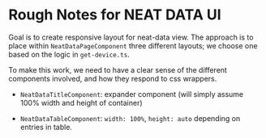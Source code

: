 # Rough Notes for NEAT DATA UI

Goal is to create responsive layout for neat-data view. The approach is to place within `NeatDataPageComponent` three different layouts; we choose one based on the logic in `get-device.ts`.

To make this work, we need to have a clear sense of the different components involved, and how they respond to css wrappers.

- `NeatDataTitleComponent`: expander component (will simply assume 100% width and height of container)

- `NeatDataTableComponent`: `width: 100%`, `height: auto` depending on entries in table.
